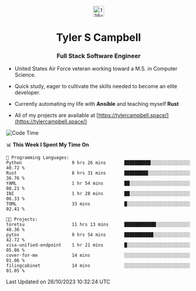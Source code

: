 <p align="center">
<a href="https://www.linkedin.com/in/t36campbell" target="blank"><img align="center" src="https://ik.imagekit.io/t36campbell/Portfolio/linkedin.png.original_m8bbGgPh6.png" alt="t36campbell" height="30" width="30" /></a>
</p>
<h1 align="center">Tyler S Campbell</h1>
<h3 align="center">Full Stack Software Engineer</h3>

* United States Air Force veteran working toward a M.S. in Computer Science.

* Quick study, eager to cultivate the skills needed to become an elite developer.

* Currently automating my life with **Ansible** and teaching myself **Rust**

* All of my projects are available at [https://tylercampbell.space/](https://tylercampbell.space/)

<!--START_SECTION:waka-->
![Code Time](http://img.shields.io/badge/Code%20Time-2%2C926%20hrs%2059%20mins-blue)

📊 **This Week I Spent My Time On** 

```text
💬 Programming Languages: 
Python                   9 hrs 26 mins       ██████████░░░░░░░░░░░░░░░   40.72 % 
Rust                     8 hrs 31 mins       █████████░░░░░░░░░░░░░░░░   36.76 % 
YAML                     1 hr 54 mins        ██░░░░░░░░░░░░░░░░░░░░░░░   08.21 % 
INI                      1 hr 28 mins        ██░░░░░░░░░░░░░░░░░░░░░░░   06.33 % 
TOML                     33 mins             █░░░░░░░░░░░░░░░░░░░░░░░░   02.41 % 

🐱‍💻 Projects: 
toretsu                  11 hrs 13 mins      ████████████░░░░░░░░░░░░░   48.36 % 
pytos                    9 hrs 54 mins       ███████████░░░░░░░░░░░░░░   42.72 % 
visa-unified-endpoint    1 hr 21 mins        █░░░░░░░░░░░░░░░░░░░░░░░░   05.86 % 
cover-for-me             14 mins             ░░░░░░░░░░░░░░░░░░░░░░░░░   01.06 % 
filingcabinet            14 mins             ░░░░░░░░░░░░░░░░░░░░░░░░░   01.05 % 
```


 Last Updated on 26/10/2023 10:32:24 UTC
<!--END_SECTION:waka-->
